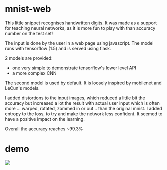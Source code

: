 # mnist-web
This little snippet recognises handwritten digits. 
It was made as a support for teaching neural networks, as it is more fun to play with than accuracy number on the test set!

The input is done by the user in a web page using javascript. The model runs with tensorflow (1.5) and is served using flask.

2 models are provided:
 - one very simple to demonstrate tensorflow's lower level API
 - a more complex CNN
 
The second model is used by default.
It is loosely inspired by mobilenet and LeCun's models.

I added distortions to the input images, which reduced a little bit the accuracy but increased a lot the result with actual user input which is often more ... warped, rotated, zommed in or out .. than the original mnist.
I added entropy to the loss, to try and make the network less confident. It seemed to have a positive impact on the learning.

Overall the accuracy reaches ~99.3%

# demo
![](https://user-images.githubusercontent.com/5497622/39972447-3f8468dc-5710-11e8-91bf-0e674be394a8.gif)
